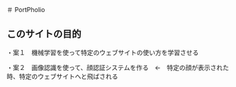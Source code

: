 ＃ PortPholio

## このサイトの目的
・案１　機械学習を使って特定のウェブサイトの使い方を学習させる

・案２　画像認識を使って、顔認証システムを作る　←　特定の顔が表示された時、特定のウェブサイトへと飛ばされる
